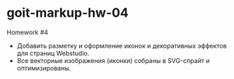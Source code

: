 # goit-markup-hw-04

Homework #4

- Добавить разметку и оформление иконок и декоративных эффектов для страниц Webstudio.
- Все векторные изображения (иконки) собраны в SVG-спрайт и оптимизированы.
